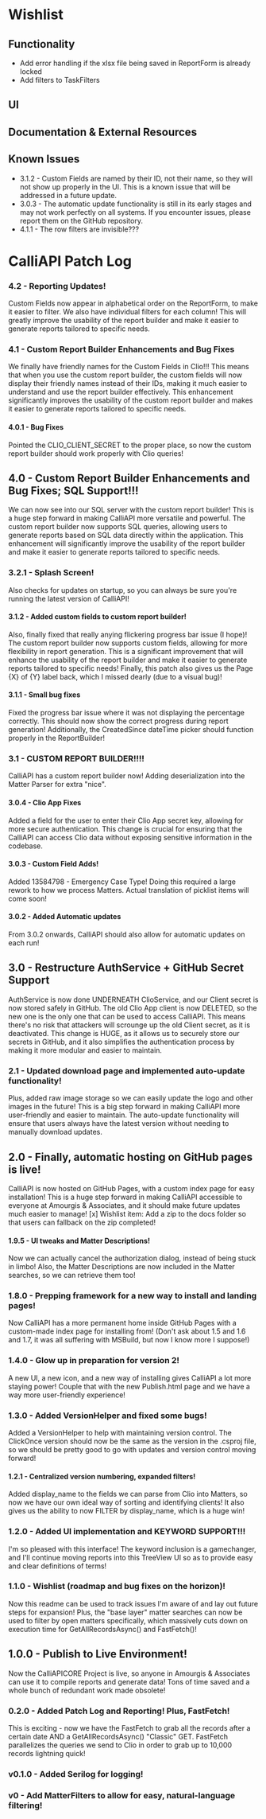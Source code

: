 
# Wishlist

## Functionality
- Add error handling if the xlsx file being saved in ReportForm is already locked
- Add filters to TaskFilters

## UI

## Documentation & External Resources

## Known Issues
- 3.1.2 - Custom Fields are named by their ID, not their name, so they will not show up properly in the UI. This is a known issue that will be addressed in a future update.
- 3.0.3 - The automatic update functionality is still in its early stages and may not work perfectly on all systems. If you encounter issues, please report them on the GitHub repository.
- 4.1.1 - The row filters are invisible???


# CalliAPI Patch Log

### 4.2 - Reporting Updates!
Custom Fields now appear in alphabetical order on the ReportForm, to make it easier to filter. We also have individual filters for each column! This will greatly improve the usability of the report builder and make it easier to generate reports tailored to specific needs. 

### 4.1 - Custom Report Builder Enhancements and Bug Fixes
We finally have friendly names for the Custom Fields in Clio!!! This means that when you use the custom report builder, the custom fields will now display their friendly names instead of their IDs, making it much easier to understand and use the report builder effectively. This enhancement significantly improves the usability of the custom report builder and makes it easier to generate reports tailored to specific needs.

#### 4.0.1 - Bug Fixes
Pointed the CLIO_CLIENT_SECRET to the proper place, so now the custom report builder should work properly with Clio queries!

## 4.0 - Custom Report Builder Enhancements and Bug Fixes; SQL Support!!!
We can now see into our SQL server with the custom report builder! This is a huge step forward in making CalliAPI more versatile and powerful. The custom report builder now supports SQL queries, allowing users to generate reports based on SQL data directly within the application. This enhancement will significantly improve the usability of the report builder and make it easier to generate reports tailored to specific needs.

### 3.2.1 - Splash Screen!
Also checks for updates on startup, so you can always be sure you're running the latest version of CalliAPI!

#### 3.1.2 - Added custom fields to custom report builder!
Also, finally fixed that really anying flickering progress bar issue (I hope)! The custom report builder now supports custom fields, allowing for more flexibility in report generation. This is a significant improvement that will enhance the usability of the report builder and make it easier to generate reports tailored to specific needs!
Finally, this patch also gives us the Page {X} of {Y} label back, which I missed dearly (due to a visual bug)!

#### 3.1.1 - Small bug fixes
Fixed the progress bar issue where it was not displaying the percentage correctly. This should now show the correct progress during report generation! Additionally, the CreatedSince dateTime picker should function properly in the ReportBuilder!

### 3.1 - CUSTOM REPORT BUILDER!!!!
CalliAPI has a custom report builder now! Adding deserialization into the Matter Parser for extra "nice".

#### 3.0.4 - Clio App Fixes
Added a field for the user to enter their Clio App secret key, allowing for more secure authentication. This change is crucial for ensuring that the CalliAPI can access Clio data without exposing sensitive information in the codebase.

#### 3.0.3 - Custom Field Adds!
Added 13584798 - Emergency Case Type! Doing this required a large rework to how we process Matters. Actual translation of picklist items will come soon!

#### 3.0.2 - Added Automatic updates
From 3.0.2 onwards, CalliAPI should also allow for automatic updates on each run!

## 3.0 - Restructure AuthService + GitHub Secret Support
AuthService is now done UNDERNEATH ClioService, and our Client secret is now stored safely in GitHub. The old Clio App client is now DELETED, so the new one is the only one that can be used to access CalliAPI. This means there's no risk that attackers will scrounge up the old Client secret, as it is deactivated.
This change is HUGE, as it allows us to securely store our secrets in GitHub, and it also simplifies the authentication process by making it more modular and easier to maintain.


### 2.1 - Updated download page and implemented auto-update functionality!
Plus, added raw image storage so we can easily update the logo and other images in the future! This is a big step forward in making CalliAPI more user-friendly and easier to maintain. The auto-update functionality will ensure that users always have the latest version without needing to manually download updates.

## 2.0 - Finally, automatic hosting on GitHub pages is live!
CalliAPI is now hosted on GitHub Pages, with a custom index page for easy installation! This is a huge step forward in making CalliAPI accessible to everyone at Amourgis & Associates, and it should make future updates much easier to manage!
[x] Wishlist item: Add a zip to the docs folder so that users can fallback on the zip completed!

#### 1.9.5 - UI tweaks and Matter Descriptions!
Now we can actually cancel the authorization dialog, instead of being stuck in limbo! Also, the Matter Descriptions are now included in the Matter searches, so we can retrieve them too!

### 1.8.0 - Prepping framework for a new way to install and landing pages!
Now CalliAPI has a more permanent home inside GitHub Pages with a custom-made index page for installing from!
(Don't ask about 1.5 and 1.6 and 1.7, it was all suffering with MSBuild, but now I know more I suppose!)

### 1.4.0 - Glow up in preparation for version 2!
A new UI, a new icon, and a new way of installing gives CalliAPI a lot more staying power! Couple that with the new Publish.html page and we have a way more user-friendly experience!

### 1.3.0 - Added VersionHelper and fixed some bugs!
Added a VersionHelper to help with maintaining version control. The ClickOnce version should now be the same as the version in the .csproj file, so we should be pretty good to go with updates and version control moving forward!

#### 1.2.1 - Centralized version numbering, expanded filters!
Added display_name to the fields we can parse from Clio into Matters, so now we have our own ideal way of sorting and identifying clients! It also gives us the ability to now FILTER by display_name, which is a huge win!

### 1.2.0 - Added UI implementation and KEYWORD SUPPORT!!!
I'm so pleased with this interface! The keyword inclusion is a gamechanger, and I'll continue moving reports into this TreeView UI so as to provide easy and clear definitions of terms!

### 1.1.0 - Wishlist (roadmap and bug fixes on the horizon)!
Now this readme can be used to track issues I'm aware of and lay out future steps for expansion! Plus, the "base layer" matter searches can now be used to filter by open matters specifically, which massively cuts down on execution time for GetAllRecordsAsync()
and FastFetch()!

## 1.0.0 - Publish to Live Environment!
Now the CalliAPICORE Project is live, so anyone in Amourgis & Associates can use it to compile reports and generate data! Tons of time saved and a whole bunch of redundant work made obsolete!

### 0.2.0 - Added Patch Log and Reporting! Plus, FastFetch!
This is exciting - now we have the FastFetch to grab all the records after a certain date AND a GetAllRecordsAsync() "Classic" GET.
FastFetch parallelizes the queries we send to Clio in order to grab up to 10,000 records lightning quick!

### v0.1.0 - Added Serilog for logging!

### v0 - Add MatterFilters to allow for easy, natural-language filtering!

